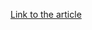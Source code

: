 [Link to the article](https://www.fortinet.com/blog/threat-research/info-stealing-packages-hidden-in-pypi)
